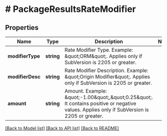 # # PackageResultsRateModifier

## Properties

Name | Type | Description | Notes
------------ | ------------- | ------------- | -------------
**modifierType** | **string** | Rate Modifier Type. Example: \&quot;ORM\&quot;. Applies only if SubVersion is 2205 or greater. |
**modifierDesc** | **string** | Rate Modifier Description. Example: \&quot;Origin Modifier\&quot;. Applies only if SubVersion is 2205 or greater. |
**amount** | **string** | Amount. Example: \&quot;-1.00\&quot;,\&quot;0.25\&quot;. It contains positive or negative values. Applies only if SubVersion is 2205 or greater. |

[[Back to Model list]](../../README.md#models) [[Back to API list]](../../README.md#endpoints) [[Back to README]](../../README.md)
